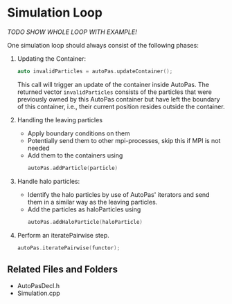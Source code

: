 # Simulation Loop

*TODO SHOW WHOLE LOOP WITH EXAMPLE!*

One simulation loop should always consist of the following phases:

1. Updating the Container:
   ```cpp
   auto invalidParticles = autoPas.updateContainer();
   ```
   This call will trigger an update of the container inside AutoPas.
   The returned vector `invalidParticles` consists of the particles that were previously owned by this AutoPas container but have left the boundary of this container, i.e., their current position resides outside the container.

2. Handling the leaving particles
    * Apply boundary conditions on them
    * Potentially send them to other mpi-processes, skip this if MPI is not needed
    * Add them to the containers using
       ```cpp
       autoPas.addParticle(particle)
       ```

3. Handle halo particles:
    * Identify the halo particles by use of AutoPas' iterators and send them in a similar way as the leaving particles.
    * Add the particles as haloParticles using
       ```cpp
       autoPas.addHaloParticle(haloParticle)
       ```

4. Perform an iteratePairwise step.
   ```cpp
   autoPas.iteratePairwise(functor);
   ```

## Related Files and Folders
- AutoPasDecl.h
- Simulation.cpp
